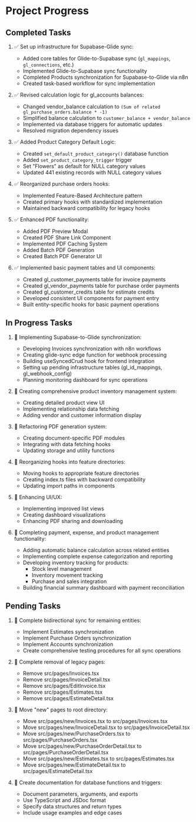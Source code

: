 # Project Progress

## Completed Tasks
1. ✅ Set up infrastructure for Supabase-Glide sync:
   - Added core tables for Glide-to-Supabase sync (`gl_mappings`, `gl_connections`, etc.)
   - Implemented Glide-to-Supabase sync functionality
   - Completed Products synchronization for Supabase-to-Glide via n8n
   - Created task-based workflow for sync implementation

2. ✅ Revised calculation logic for gl_accounts balances:
   - Changed vendor_balance calculation to `(Sum of related gl_purchase_orders.balance * -1)`
   - Simplified balance calculation to `customer_balance + vendor_balance`
   - Implemented via database triggers for automatic updates
   - Resolved migration dependency issues

3. ✅ Added Product Category Default Logic:
   - Created `set_default_product_category()` database function
   - Added `set_product_category_trigger` trigger
   - Set "Flowers" as default for NULL category values
   - Updated 441 existing records with NULL category values

4. ✅ Reorganized purchase orders hooks:
   - Implemented Feature-Based Architecture pattern
   - Created primary hooks with standardized implementation
   - Maintained backward compatibility for legacy hooks

5. ✅ Enhanced PDF functionality:
   - Added PDF Preview Modal
   - Created PDF Share Link Component
   - Implemented PDF Caching System
   - Added Batch PDF Generation
   - Created Batch PDF Generator UI

6. ✅ Implemented basic payment tables and UI components:
   - Created gl_customer_payments table for invoice payments
   - Created gl_vendor_payments table for purchase order payments
   - Created gl_customer_credits table for estimate credits
   - Developed consistent UI components for payment entry
   - Built entity-specific hooks for basic payment operations

## In Progress Tasks
1. 🔄 Implementing Supabase-to-Glide synchronization:
   - Developing Invoices synchronization with n8n workflows
   - Creating glide-sync edge function for webhook processing
   - Building useSyncedCrud hook for frontend integration
   - Setting up pending infrastructure tables (gl_id_mappings, gl_webhook_config)
   - Planning monitoring dashboard for sync operations

2. 🔄 Creating comprehensive product inventory management system:
   - Creating detailed product view UI
   - Implementing relationship data fetching
   - Adding vendor and customer information display

3. 🔄 Refactoring PDF generation system:
   - Creating document-specific PDF modules
   - Integrating with data fetching hooks
   - Updating storage and utility functions

4. 🔄 Reorganizing hooks into feature directories:
   - Moving hooks to appropriate feature directories
   - Creating index.ts files with backward compatibility
   - Updating import paths in components

5. 🔄 Enhancing UI/UX:
   - Implementing improved list views
   - Creating dashboard visualizations
   - Enhancing PDF sharing and downloading

6. 🔄 Completing payment, expense, and product management functionality:
   - Adding automatic balance calculation across related entities
   - Implementing complete expense categorization and reporting
   - Developing inventory tracking for products:
     - Stock level management
     - Inventory movement tracking
     - Purchase and sales integration
   - Building financial summary dashboard with payment reconciliation

## Pending Tasks
1. 📝 Complete bidirectional sync for remaining entities:
   - Implement Estimates synchronization
   - Implement Purchase Orders synchronization
   - Implement Accounts synchronization
   - Create comprehensive testing procedures for all sync operations

2. 📝 Complete removal of legacy pages:
   - Remove src/pages/Invoices.tsx
   - Remove src/pages/InvoiceDetail.tsx
   - Remove src/pages/EditInvoice.tsx
   - Remove src/pages/Estimates.tsx
   - Remove src/pages/EstimateDetail.tsx

3. 📝 Move "new" pages to root directory:
   - Move src/pages/new/Invoices.tsx to src/pages/Invoices.tsx
   - Move src/pages/new/InvoiceDetail.tsx to src/pages/InvoiceDetail.tsx
   - Move src/pages/new/PurchaseOrders.tsx to src/pages/PurchaseOrders.tsx
   - Move src/pages/new/PurchaseOrderDetail.tsx to src/pages/PurchaseOrderDetail.tsx
   - Move src/pages/new/Estimates.tsx to src/pages/Estimates.tsx
   - Move src/pages/new/EstimateDetail.tsx to src/pages/EstimateDetail.tsx

4. 📝 Create documentation for database functions and triggers:
   - Document parameters, arguments, and exports
   - Use TypeScript and JSDoc format
   - Specify data structures and return types
   - Include usage examples and edge cases
